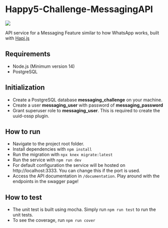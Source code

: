 # Happy5-Challenge-MessagingAPI

![](https://img.shields.io/badge/Coverage-58%25-F2E96B.svg?prefix=$coverage$)

API service for a Messaging Feature similar to how WhatsApp works, built with [Hapi.js](https://github.com/hapijs/hapi)

## Requirements

* Node.js (Minimum version 14)
* PostgreSQL

## Initialization

* Create a PostgreSQL database **messaging_challenge** on your machine.
* Create a user **messaging_user** with password of **messaging_password**
* Grant superuser role to **messaging_user**. This is required to create the uuid-ossp plugin.

## How to run

* Navigate to the project root folder.
* Install dependencies with
  ```npm install```
* Run the migration with
  ```npx knex migrate:latest```
* Run the service with
  ```npm run dev```
* For default configuration the service will be hosted on http://localhost:3333. You can change this if the port is
  used.
* Access the API documentation in `/documentation`. Play around with the endpoints in the swagger page!

## How to test

* The unit test is built using mocha. Simply run ```npm run test``` to run the unit tests.
* To see the coverage, run ```npm run cover```
